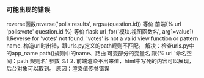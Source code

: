 ### 可能出现的错误
reverse函数reverse('polls:results', args=(question.id))
等价 前端{% url 'polls:vote' question.id %}
等价 flask url_for('模块.视图函数名', arg1=value1)
1.Reverse for 'votes' not found. 'votes' is not a valid view function or 
pattern name.  构造url时出错，跟urls.py定义的path规则不匹配。
解决：检查urls.py中的app_name path()规则中的name、路由 可变部分的变量名 跟{% url '命名空间：path
规则名' 参数 %}
2. 前端渲染不出来值，html中写死的内容可以展现，后台对象可以取到。
原因：渲染值传参错误